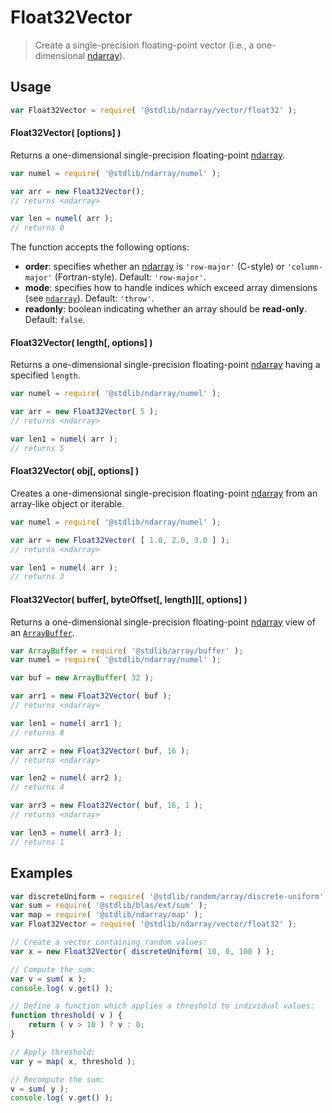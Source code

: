 <!--

@license Apache-2.0

Copyright (c) 2025 The Stdlib Authors.

Licensed under the Apache License, Version 2.0 (the "License");
you may not use this file except in compliance with the License.
You may obtain a copy of the License at

   http://www.apache.org/licenses/LICENSE-2.0

Unless required by applicable law or agreed to in writing, software
distributed under the License is distributed on an "AS IS" BASIS,
WITHOUT WARRANTIES OR CONDITIONS OF ANY KIND, either express or implied.
See the License for the specific language governing permissions and
limitations under the License.

-->

# Float32Vector

> Create a single-precision floating-point vector (i.e., a one-dimensional [ndarray][@stdlib/ndarray/ctor]).

<!-- Section to include introductory text. Make sure to keep an empty line after the intro `section` element and another before the `/section` close. -->

<section class="intro">

</section>

<!-- /.intro -->

<!-- Package usage documentation. -->

<section class="usage">

## Usage

```javascript
var Float32Vector = require( '@stdlib/ndarray/vector/float32' );
```

#### Float32Vector( \[options] )

Returns a one-dimensional single-precision floating-point [ndarray][@stdlib/ndarray/ctor].

```javascript
var numel = require( '@stdlib/ndarray/numel' );

var arr = new Float32Vector();
// returns <ndarray>

var len = numel( arr );
// returns 0
```

The function accepts the following options:

-   **order**: specifies whether an [ndarray][@stdlib/ndarray/ctor] is `'row-major'` (C-style) or `'column-major'` (Fortran-style). Default: `'row-major'`.
-   **mode**: specifies how to handle indices which exceed array dimensions (see [`ndarray`][@stdlib/ndarray/ctor]). Default: `'throw'`.
-   **readonly**: boolean indicating whether an array should be **read-only**. Default: `false`.

#### Float32Vector( length\[, options] )

Returns a one-dimensional single-precision floating-point [ndarray][@stdlib/ndarray/ctor] having a specified `length`.

```javascript
var numel = require( '@stdlib/ndarray/numel' );

var arr = new Float32Vector( 5 );
// returns <ndarray>

var len1 = numel( arr );
// returns 5
```

#### Float32Vector( obj\[, options] )

Creates a one-dimensional single-precision floating-point [ndarray][@stdlib/ndarray/ctor] from an array-like object or iterable.

```javascript
var numel = require( '@stdlib/ndarray/numel' );

var arr = new Float32Vector( [ 1.0, 2.0, 3.0 ] );
// returns <ndarray>

var len1 = numel( arr );
// returns 3
```

#### Float32Vector( buffer\[, byteOffset\[, length]]\[, options] )

Returns a one-dimensional single-precision floating-point [ndarray][@stdlib/ndarray/ctor] view of an [`ArrayBuffer`][@stdlib/array/buffer].

```javascript
var ArrayBuffer = require( '@stdlib/array/buffer' );
var numel = require( '@stdlib/ndarray/numel' );

var buf = new ArrayBuffer( 32 );

var arr1 = new Float32Vector( buf );
// returns <ndarray>

var len1 = numel( arr1 );
// returns 8

var arr2 = new Float32Vector( buf, 16 );
// returns <ndarray>

var len2 = numel( arr2 );
// returns 4

var arr3 = new Float32Vector( buf, 16, 1 );
// returns <ndarray>

var len3 = numel( arr3 );
// returns 1
```

</section>

<!-- /.usage -->

<!-- Package usage notes. Make sure to keep an empty line after the `section` element and another before the `/section` close. -->

<section class="notes">

</section>

<!-- /.notes -->

<!-- Package usage examples. -->

<section class="examples">

## Examples

<!-- eslint no-undef: "error" -->

```javascript
var discreteUniform = require( '@stdlib/random/array/discrete-uniform' );
var sum = require( '@stdlib/blas/ext/sum' );
var map = require( '@stdlib/ndarray/map' );
var Float32Vector = require( '@stdlib/ndarray/vector/float32' );

// Create a vector containing random values:
var x = new Float32Vector( discreteUniform( 10, 0, 100 ) );

// Compute the sum:
var v = sum( x );
console.log( v.get() );

// Define a function which applies a threshold to individual values:
function threshold( v ) {
    return ( v > 10 ) ? v : 0;
}

// Apply threshold:
var y = map( x, threshold );

// Recompute the sum:
v = sum( y );
console.log( v.get() );
```

</section>

<!-- /.examples -->

<!-- Section to include cited references. If references are included, add a horizontal rule *before* the section. Make sure to keep an empty line after the `section` element and another before the `/section` close. -->

<section class="references">

</section>

<!-- /.references -->

<!-- Section for related `stdlib` packages. Do not manually edit this section, as it is automatically populated. -->

<section class="related">

</section>

<!-- /.related -->

<!-- Section for all links. Make sure to keep an empty line after the `section` element and another before the `/section` close. -->

<section class="links">

[@stdlib/array/buffer]: https://github.com/stdlib-js/array-buffer

[@stdlib/ndarray/ctor]: https://github.com/stdlib-js/ndarray/tree/main/ctor

</section>

<!-- /.links -->
